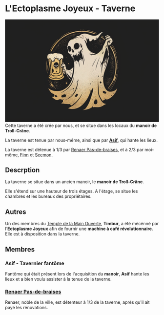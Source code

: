 # L'Ectoplasme Joyeux - Taverne
![Ectoplasme Joyeux](../../_images/logo_ectoplasme.png)
Cette taverne a été crée par nous, et se situe dans les locaux du **manoir de Troll-Crâne**.

La taverne est tenue par nous-même, ainsi que par [**Asif**](#asif---tavernier), qui hante les lieux.

La taverne est détenue à 1/3 par [Renaer Pas-de-braises](../PERSONNAGES/Renaer-Pas-de-Braises.md), et à 2/3 par moi-même, [Finn](../PERSONNAGES/Finn.md) et [Seemon](../PERSONNAGES/Seemon.md).

## Descrption
La taverne se situe dans un ancien manoir, le **manoir de Troll-Crâne**.

Elle s'étend sur une hauteur de trois étages. A l'étage, se situe les chambres et les bureaux des propriétaires.

## Autres
Un des membres du [Temple de la Main Ouverte](../Lieux.md#le-temple-de-la-main-ouverte), **Timbur**, a été mécénné par l'**Ectoplasme Joyeux** afin de fournir une **machine à café révolutionnaire**. Elle est à disposition dans la taverne.

## Membres

### Asif - Tavernier fantôme
Fantôme qui était présent lors de l'acquisition du **manoir**, **Asif** hante les lieux et a bien voulu assister à la tenue de la taverne.

### [Renaer Pas-de-braises](../PERSONNAGES/Renaer-Pas-de-Braises.md)
Renaer, noble de la ville, est détenteur à 1/3 de la taverne, après qu'il ait payé les rénovations.